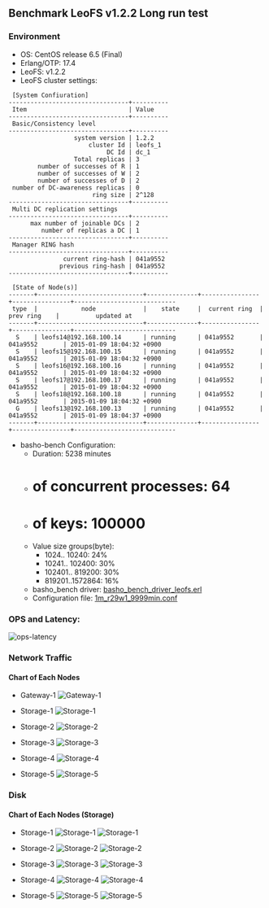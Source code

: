 ## Benchmark LeoFS v1.2.2 Long run test

### Environment

* OS: CentOS release 6.5 (Final)
* Erlang/OTP: 17.4
* LeoFS: v1.2.2
* LeoFS cluster settings:

```
 [System Confiuration]
---------------------------------+----------
 Item                            | Value    
---------------------------------+----------
 Basic/Consistency level
---------------------------------+----------
                  system version | 1.2.2
                      cluster Id | leofs_1
                           DC Id | dc_1
                  Total replicas | 3
        number of successes of R | 1
        number of successes of W | 2
        number of successes of D | 2
 number of DC-awareness replicas | 0
                       ring size | 2^128
---------------------------------+----------
 Multi DC replication settings
---------------------------------+----------
      max number of joinable DCs | 2
         number of replicas a DC | 1
---------------------------------+----------
 Manager RING hash
---------------------------------+----------
               current ring-hash | 041a9552
              previous ring-hash | 041a9552
---------------------------------+----------

 [State of Node(s)]
-------+-----------------------------+--------------+----------------+----------------+----------------------------
 type  |            node             |    state     |  current ring  |   prev ring    |          updated at         
-------+-----------------------------+--------------+----------------+----------------+----------------------------
  S    | leofs14@192.168.100.14      | running      | 041a9552       | 041a9552       | 2015-01-09 18:04:32 +0900
  S    | leofs15@192.168.100.15      | running      | 041a9552       | 041a9552       | 2015-01-09 18:04:32 +0900
  S    | leofs16@192.168.100.16      | running      | 041a9552       | 041a9552       | 2015-01-09 18:04:32 +0900
  S    | leofs17@192.168.100.17      | running      | 041a9552       | 041a9552       | 2015-01-09 18:04:32 +0900
  S    | leofs18@192.168.100.18      | running      | 041a9552       | 041a9552       | 2015-01-09 18:04:32 +0900
  G    | leofs13@192.168.100.13      | running      | 041a9552       | 041a9552       | 2015-01-09 18:04:37 +0900
-------+-----------------------------+--------------+----------------+----------------+----------------------------

```

* basho-bench Configuration:
    * Duration: 5238 minutes
    * # of concurrent processes: 64
    * # of keys: 100000
    * Value size groups(byte):
        *   1024..  10240: 24%
        *  10241.. 102400: 30%
        * 102401.. 819200: 30%
        * 819201..1572864: 16%
    * basho_bench driver: [basho_bench_driver_leofs.erl](https://github.com/leo-project/leofs/blob/develop/test/src/basho_bench_driver_leofs.erl)
    * Configuration file: [1m_r29w1_9999min.conf](20150109_180553/1m_r29w1_9999min.conf)

### OPS and Latency:

![ops-latency](20150109_180553/summary.png)

### Network Traffic
#### Chart of Each Nodes

* Gateway-1
![Gateway-1](leofs13_20150109_180552/sar_1_20150109_180552_p1p1-if1.png)

* Storage-1
![Storage-1](leofs14_20150109_180552/sar_3_20150109_180552_p1p1-if1.png)

* Storage-2
![Storage-2](leofs15_20150109_180552/sar_3_20150109_180552_p1p1-if1.png)

* Storage-3
![Storage-3](leofs16_20150109_180552/sar_3_20150109_180552_p1p1-if1.png)

* Storage-4
![Storage-4](leofs17_20150109_180552/sar_3_20150109_180552_p1p1-if1.png)

* Storage-5
![Storage-5](leofs18_20150109_180552/sar_2_20150109_180552_p1p1-if1.png)


### Disk
#### Chart of Each Nodes (Storage)

* Storage-1
![Storage-1](leofs14_20150109_180552/sar_3_20150109_180552_dev8-16-t1.png)
![Storage-1](leofs14_20150109_180552/sar_3_20150109_180552_dev8-16-t2.png)

* Storage-2
![Storage-2](leofs15_20150109_180552/sar_3_20150109_180552_dev8-16-t1.png)
![Storage-2](leofs15_20150109_180552/sar_3_20150109_180552_dev8-16-t2.png)

* Storage-3
![Storage-3](leofs16_20150109_180552/sar_3_20150109_180552_dev8-16-t1.png)
![Storage-3](leofs16_20150109_180552/sar_3_20150109_180552_dev8-16-t2.png)

* Storage-4
![Storage-4](leofs17_20150109_180552/sar_3_20150109_180552_dev8-16-t1.png)
![Storage-4](leofs17_20150109_180552/sar_3_20150109_180552_dev8-16-t2.png)

* Storage-5
![Storage-5](leofs18_20150109_180552/sar_2_20150109_180552_dev8-16-t1.png)
![Storage-5](leofs18_20150109_180552/sar_2_20150109_180552_dev8-16-t2.png)

